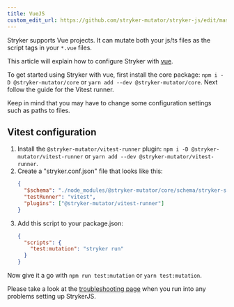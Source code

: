 ```yaml
---
title: VueJS
custom_edit_url: https://github.com/stryker-mutator/stryker-js/edit/master/docs/guides/vuejs.md
---
```


Stryker supports Vue projects. It can mutate both your js/ts files as the script tags in your `*.vue` files.

This article will explain how to configure Stryker with [vue](https://vuejs.org/guide/quick-start.html).

To get started using Stryker with vue, first install the core package: `npm i -D @stryker-mutator/core` or `yarn add --dev @stryker-mutator/core`. Next follow the guide for the Vitest runner.

Keep in mind that you may have to change some configuration settings such as paths to files.

## Vitest configuration

1. Install the `@stryker-mutator/vitest-runner` plugin: `npm i -D @stryker-mutator/vitest-runner` or `yarn add --dev @stryker-mutator/vitest-runner`.
1. Create a "stryker.conf.json" file that looks like this:
   ```json
   {
     "$schema": "./node_modules/@stryker-mutator/core/schema/stryker-schema.json",
     "testRunner": "vitest",
     "plugins": ["@stryker-mutator/vitest-runner"]
   }
   ```
1. Add this script to your package.json:
   ```json
   {
     "scripts": {
       "test:mutation": "stryker run"
     }
   }
   ```

Now give it a go with `npm run test:mutation` or `yarn test:mutation`.

Please take a look at the [troubleshooting page](../troubleshooting.md) when you run into any problems setting up StrykerJS.

